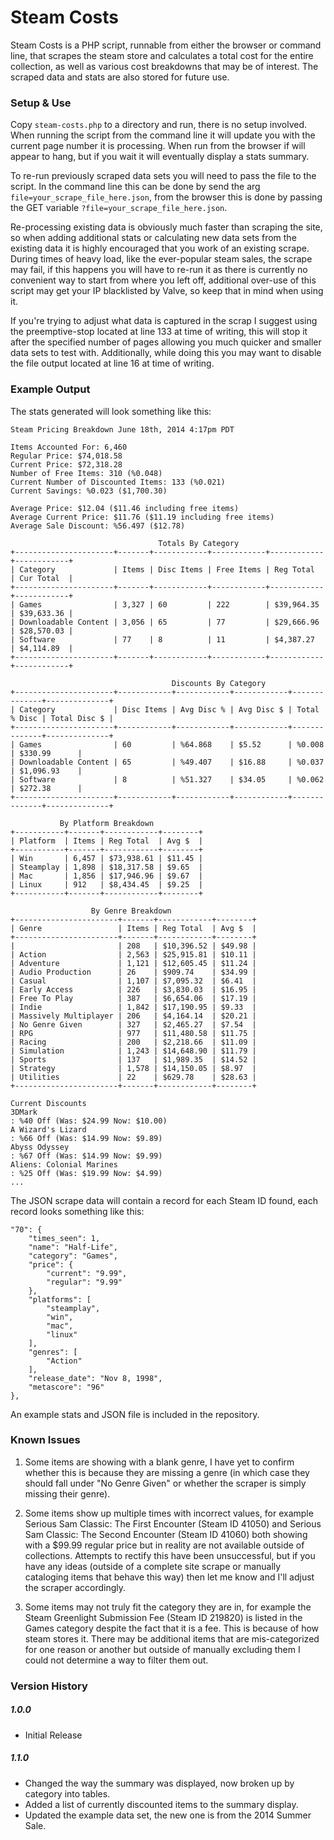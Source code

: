 # Steam Costs

Steam Costs is a PHP script, runnable from either the browser or command line, that scrapes the steam store and calculates a total cost for the entire collection, as well as various cost breakdowns that may be of interest. The scraped data and stats are also stored for future use. 

### Setup & Use
Copy `steam-costs.php` to a directory and run, there is no setup involved. When running the script from the command line it will update you with the current page number it is processing. When run from the browser if will appear to hang, but if you wait it will eventually display a stats summary.

To re-run previously scraped data sets you will need to pass the file to the script. In the command line this can be done by send the arg `file=your_scrape_file_here.json`, from the browser this is done by passing the GET variable `?file=your_scrape_file_here.json`. 

Re-processing existing data is obviously much faster than scraping the site, so when adding additional stats or calculating new data sets from the existing data it is highly encouraged that you work of an existing scrape. During times of heavy load, like the ever-popular steam sales, the scrape may fail, if this happens you will have to re-run it as there is currently no convenient way to start from where you left off, additional over-use of this script may get your IP blacklisted by Valve, so keep that in mind when using it.

If you're trying to adjust what data is captured in the scrap I suggest using the preemptive-stop located at line 133 at time of writing, this will stop it after the specified number of pages allowing you much quicker and smaller data sets to test with. Additionally, while doing this you may want to disable the file output located at line 16 at time of writing.

### Example Output
The stats generated will look something like this:

	Steam Pricing Breakdown June 18th, 2014 4:17pm PDT

	Items Accounted For: 6,460
	Regular Price: $74,018.58
	Current Price: $72,318.28
	Number of Free Items: 310 (%0.048)
	Current Number of Discounted Items: 133 (%0.021)
	Current Savings: %0.023 ($1,700.30)

	Average Price: $12.04 ($11.46 including free items)
	Average Current Price: $11.76 ($11.19 including free items)
	Average Sale Discount: %56.497 ($12.78)

	                                 Totals By Category
	+----------------------+-------+------------+------------+------------+------------+
	| Category             | Items | Disc Items | Free Items | Reg Total  | Cur Total  |
	+----------------------+-------+------------+------------+------------+------------+
	| Games                | 3,327 | 60         | 222        | $39,964.35 | $39,633.36 |
	| Downloadable Content | 3,056 | 65         | 77         | $29,666.96 | $28,570.03 |
	| Software             | 77    | 8          | 11         | $4,387.27  | $4,114.89  |
	+----------------------+-------+------------+------------+------------+------------+

	                                    Discounts By Category
	+----------------------+------------+------------+------------+--------------+--------------+
	| Category             | Disc Items | Avg Disc % | Avg Disc $ | Total % Disc | Total Disc $ |
	+----------------------+------------+------------+------------+--------------+--------------+
	| Games                | 60         | %64.868    | $5.52      | %0.008       | $330.99      |
	| Downloadable Content | 65         | %49.407    | $16.88     | %0.037       | $1,096.93    |
	| Software             | 8          | %51.327    | $34.05     | %0.062       | $272.38      |
	+----------------------+------------+------------+------------+--------------+--------------+

	           By Platform Breakdown
	+-----------+-------+------------+--------+
	| Platform  | Items | Reg Total  | Avg $  |
	+-----------+-------+------------+--------+
	| Win       | 6,457 | $73,938.61 | $11.45 |
	| Steamplay | 1,898 | $18,317.58 | $9.65  |
	| Mac       | 1,856 | $17,946.96 | $9.67  |
	| Linux     | 912   | $8,434.45  | $9.25  |
	+-----------+-------+------------+--------+

	                  By Genre Breakdown
	+-----------------------+-------+------------+--------+
	| Genre                 | Items | Reg Total  | Avg $  |
	+-----------------------+-------+------------+--------+
	|                       | 208   | $10,396.52 | $49.98 |
	| Action                | 2,563 | $25,915.81 | $10.11 |
	| Adventure             | 1,121 | $12,605.45 | $11.24 |
	| Audio Production      | 26    | $909.74    | $34.99 |
	| Casual                | 1,107 | $7,095.32  | $6.41  |
	| Early Access          | 226   | $3,830.03  | $16.95 |
	| Free To Play          | 387   | $6,654.06  | $17.19 |
	| Indie                 | 1,842 | $17,190.95 | $9.33  |
	| Massively Multiplayer | 206   | $4,164.14  | $20.21 |
	| No Genre Given        | 327   | $2,465.27  | $7.54  |
	| RPG                   | 977   | $11,480.58 | $11.75 |
	| Racing                | 200   | $2,218.66  | $11.09 |
	| Simulation            | 1,243 | $14,648.90 | $11.79 |
	| Sports                | 137   | $1,989.35  | $14.52 |
	| Strategy              | 1,578 | $14,150.05 | $8.97  |
	| Utilities             | 22    | $629.78    | $28.63 |
	+-----------------------+-------+------------+--------+

	Current Discounts
	3DMark                                                                 : %40 Off (Was: $24.99 Now: $10.00)
	A Wizard's Lizard                                                      : %66 Off (Was: $14.99 Now: $9.89)
	Abyss Odyssey                                                          : %67 Off (Was: $14.99 Now: $9.99)
	Aliens: Colonial Marines                                               : %25 Off (Was: $19.99 Now: $4.99)
	...

The JSON scrape data will contain a record for each Steam ID found, each record looks something like this:

    "70": {
        "times_seen": 1,
        "name": "Half-Life",
        "category": "Games",
        "price": {
            "current": "9.99",
            "regular": "9.99"
        },
        "platforms": [
            "steamplay",
            "win",
            "mac",
            "linux"
        ],
        "genres": [
            "Action"
        ],
        "release_date": "Nov 8, 1998",
        "metascore": "96"
    },

An example stats and JSON file is included in the repository.

### Known Issues

1. Some items are showing with a blank genre, I have yet to confirm whether this is because they are missing a genre (in which case they should fall under "No Genre Given" or whether the scraper is simply missing their genre).

2. Some items show up multiple times with incorrect values, for example Serious Sam Classic: The First Encounter (Steam ID 41050) and Serious Sam Classic: The Second Encounter (Steam ID 41060) both showing with a $99.99 regular price but in reality are not available outside of collections. Attempts to rectify this have been unsuccessful, but if you have any ideas (outside of a complete site scrape or manually cataloging items that behave this way) then let me know and I'll adjust the scraper accordingly.

3. Some items may not truly fit the category they are in, for example the Steam Greenlight Submission Fee (Steam ID 219820) is listed in the Games category despite the fact that it is a fee. This is because of how steam stores it. There may be additional items that are mis-categorized for one reason or another but outside of manually excluding them I could not determine a way to filter them out.

### Version History
##### 1.0.0
- Initial Release
##### 1.1.0
- Changed the way the summary was displayed, now broken up by category into tables. 
- Added a list of currently discounted items to the summary display.
- Updated the example data set, the new one is from the 2014 Summer Sale.